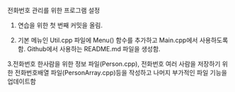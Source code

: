 전화번호 관리를 위한 프로그램 설정

1. 연습을 위한 첫 번째 커밋을 올림.

2. 기본 메뉴인 Util.cpp 파일에 Menu() 함수를 추가하고 Main.cpp에서 사용하도록 함.
   Github에서 사용하는 README.md 파일을 생성함.

3.전화번호 한사람을 위한 정보 파일(Person.cpp), 전화번호 여러 사람을 저장하기 위한 전화번호배열 파일(PersonArray.cpp)등을 작성하고 나머지 부가적인 파일 기능을 업데이트함